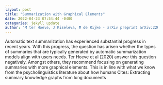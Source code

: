 ```yaml
--- 
layout: post 
title: "Summarization with Graphical Elements" 
date: 2022-04-23 07:54:44 -0400 
categories: jekyll update 
author: "M ter Hoeve, J Kiseleva, M de Rijke - arXiv preprint arXiv:2204.07551, 2022" 
--- 
```

Automatic text summarization has experienced substantial progress in recent years. With this progress, the question has arisen whether the types of summaries that are typically generated by automatic summarization models align with users needs. Ter Hoeve et al (2020) answer this question negatively. Amongst others, they recommend focusing on generating summaries with more graphical elements. This is in line with what we know from the psycholinguistics literature about how humans Cites: Extracting summary knowledge graphs from long documents